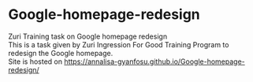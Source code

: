 # Google-homepage-redesign
Zuri Training task on Google homepage redesign
<br>
This is a task given by Zuri Ingression For Good Training Program to redesign the Google homepage.
<br>
Site is hosted on https://annalisa-gyanfosu.github.io/Google-homepage-redesign/ 
